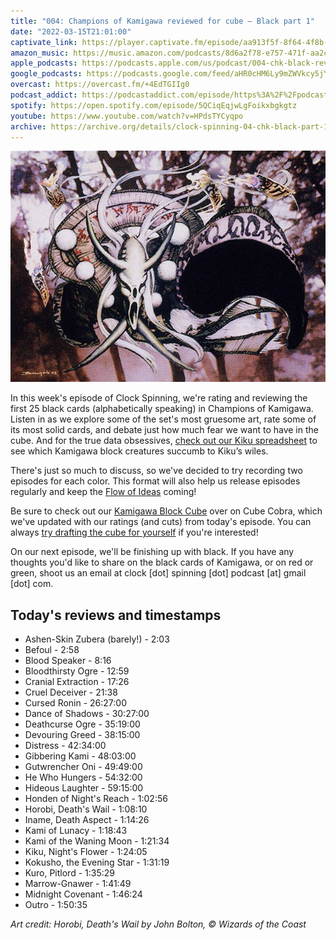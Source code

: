 ```yaml
---
title: "004: Champions of Kamigawa reviewed for cube — Black part 1"
date: "2022-03-15T21:01:00"
captivate_link: https://player.captivate.fm/episode/aa913f5f-8f64-4f8b-be6f-1f01f8bb925c
amazon_music: https://music.amazon.com/podcasts/8d6a2f78-e757-471f-aa2c-47afe84c72db/episodes/93dc895a-1b62-439f-a3ff-340e97df3f30/clock-spinning-004-chk-black-review-part-1-champions-of-kamigawa
apple_podcasts: https://podcasts.apple.com/us/podcast/004-chk-black-review-part-1-champions-of-kamigawa/id1611106302?i=1000554169662
google_podcasts: https://podcasts.google.com/feed/aHR0cHM6Ly9mZWVkcy5jYXB0aXZhdGUuZm0vY2xvY2stc3Bpbm5pbmcv/episode/YWE5MTNmNWYtOGY2NC00ZjhiLWJlNmYtMWYwMWY4YmI5MjVj?sa=X&ved=0CAUQkfYCahcKEwjIi9Dc4sr2AhUAAAAAHQAAAAAQAQ
overcast: https://overcast.fm/+4EdTGIIg0
podcast_addict: https://podcastaddict.com/episode/https%3A%2F%2Fpodcasts.captivate.fm%2Fmedia%2F61247fd7-5c25-4e6a-b88b-c4929c308e7e%2Fclock-spinning-04-chk-black-part-1.mp3&podcastId=3861161
spotify: https://open.spotify.com/episode/5QCiqEqjwLgFoikxbgkgtz
youtube: https://www.youtube.com/watch?v=HPdsTYCyqpo
archive: https://archive.org/details/clock-spinning-04-chk-black-part-1
---
```


![Horobi Death's Wail art](./chk-117-horobi-death-s-wail.jpg)

In this week's episode of Clock Spinning, we're rating and reviewing the first 25 black cards (alphabetically speaking) in Champions of Kamigawa. Listen in as we explore some of the set's most gruesome art, rate some of its most solid cards, and debate just how much fear we want to have in the cube. And for the true data obsessives, [check out our Kiku spreadsheet](https://docs.google.com/spreadsheets/d/1jyQg8sIezcvWJH5Lwyt014f8ODBm5IGrZItoRcndRmw/edit#gid=1592853001) to see which Kamigawa block creatures succumb to Kiku’s wiles.

There's just so much to discuss, so we've decided to try recording two episodes for each color. This format will also help us release episodes regularly and keep the [Flow of Ideas](https://scryfall.com/card/rav/50/flow-of-ideas) coming!

Be sure to check out our [Kamigawa Block Cube](https://cubecobra.com/cube/overview/clock-spinning-chk) over on Cube Cobra, which we've updated with our ratings (and cuts) from today's episode. You can always [try drafting the cube for yourself](https://cubecobra.com/cube/playtest/clock-spinning-chk) if you're interested!

On our next episode, we'll be finishing up with black. If you have any thoughts you'd like to share on the black cards of Kamigawa, or on red or green, shoot us an email at clock [dot] spinning [dot] podcast [at] gmail [dot] com.

## Today's reviews and timestamps

- Ashen-Skin Zubera (barely!) - 2:03
- Befoul - 2:58
- Blood Speaker - 8:16
- Bloodthirsty Ogre - 12:59
- Cranial Extraction - 17:26
- Cruel Deceiver - 21:38
- Cursed Ronin - 26:27:00
- Dance of Shadows - 30:27:00
- Deathcurse Ogre - 35:19:00
- Devouring Greed - 38:15:00
- Distress - 42:34:00
- Gibbering Kami - 48:03:00
- Gutwrencher Oni - 49:49:00
- He Who Hungers - 54:32:00
- Hideous Laughter - 59:15:00
- Honden of Night's Reach - 1:02:56
- Horobi, Death's Wail - 1:08:10
- Iname, Death Aspect - 1:14:26
- Kami of Lunacy - 1:18:43
- Kami of the Waning Moon - 1:21:34
- Kiku, Night's Flower - 1:24:05
- Kokusho, the Evening Star - 1:31:19
- Kuro, Pitlord - 1:35:29
- Marrow-Gnawer - 1:41:49
- Midnight Covenant - 1:46:24
- Outro - 1:50:35

_Art credit: Horobi, Death's Wail by John Bolton, © Wizards of the Coast_